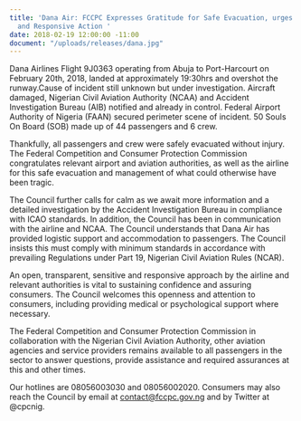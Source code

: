 ```yaml
---
title: 'Dana Air: FCCPC Expresses Gratitude for Safe Evacuation, urges Transparent
  and Responsive Action '
date: 2018-02-19 12:00:00 -11:00
document: "/uploads/releases/dana.jpg"
---
```


Dana Airlines Flight 9J0363 operating from Abuja to Port-Harcourt on February 20th, 2018, landed at approximately 19:30hrs and overshot the runway.Cause of incident still unknown but under investigation. Aircraft damaged, Nigerian Civil Aviation Authority (NCAA) and Accident Investigation Bureau (AIB) notified and already in control. Federal Airport Authority of Nigeria (FAAN) secured perimeter scene of incident. 50 Souls On Board (SOB) made up of 44 passengers and 6 crew.

Thankfully, all passengers and crew were safely evacuated without injury. The Federal Competition and Consumer Protection Commission congratulates relevant airport and aviation authorities, as well as the airline for this safe evacuation and management of what could otherwise have been tragic.

The Council further calls for calm as we await more information and a detailed investigation by the Accident Investigation Bureau in compliance with ICAO standards.  In addition, the Council has been in communication with the airline and NCAA. The Council understands that Dana Air has provided logistic support and accommodation to passengers. The Council insists this must comply with minimum standards in accordance with prevailing Regulations under Part 19, Nigerian Civil Aviation Rules (NCAR).

An open, transparent, sensitive and responsive approach by the airline and relevant authorities is vital to sustaining confidence and assuring consumers. The Council welcomes this openness and attention to consumers, including providing medical or psychological support where necessary.

The Federal Competition and Consumer Protection Commission in collaboration with the Nigerian Civil Aviation Authority, other aviation agencies and service providers remains available to all passengers in the sector to answer questions, provide assistance and required assurances at this and other times.

Our hotlines are 08056003030 and 08056002020. Consumers may also reach the Council by email at contact@fccpc.gov.ng and by Twitter at @cpcnig.
